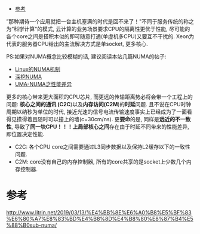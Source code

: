 
<!-- @import "[TOC]" {cmd="toc" depthFrom=1 depthTo=6 orderedList=false} -->

<!-- code_chunk_output -->

* [参考](#参考)

<!-- /code_chunk_output -->

”那种期待一个应用就把一台主机塞满的时代是回不来了！"不同于服务传统的称之为”科学计算"的模式, 云计算的业务场景要求CPU的隔离性更优于性能, 尽可能的各个core之间是搭积木似的即可随意打通(单虚机多CPU)又要互不干扰的. Xeon为代表的服务器CPU给出的主流解决方式是单socket, 更多核心. 

PS:如果对NUMA概念比较模糊的话, 建议阅读本站几篇NUMA的帖子:

- [Linux的NUMA机制](http://www.litrin.net/2014/06/18/linux%e7%9a%84numa%e6%9c%ba%e5%88%b6/)
- [深挖NUMA](http://www.litrin.net/2017/10/31/%e6%b7%b1%e6%8c%96numa/)
- [UMA\-NUMA之性能差异](http://www.litrin.net/2017/12/18/uma-numa%e4%b9%8b%e6%80%a7%e8%83%bd%e5%b7%ae%e5%bc%82/)

更多的核心带来更大面积的CPU芯片, 而更远的传输距离势必将会带一个工程上的问题: **核心之间的通讯 (C2C**)以及**内存访问(C2M**)的**时延**问题. 且不说在CPU时钟周期以纳秒为单位的时代, 接近光速的信号电流传输速度事实上已经成为了一面看得见摸得着且随时可以撞上的墙(c=30cm/ns). 更**要命**的是, 同样是**远近的不一致性**, 导致了**同一块CPU！！！**上**局部核心之间**存在由于时延不同带来的性能差异, 即位置决定性能. 

- C2C: 各个CPU core之间需要通过L3同步数据以及保持L2缓存以下的一致性问题. 
- C2M: core没有自己的内存控制器, 所有的core共享的是socket上少数几个内存控制器. 





# 参考

http://www.litrin.net/2019/03/13/%E4%BB%8E%E6%A0%B8%E5%BF%83%E6%80%A7%E8%83%BD%E4%B8%8D%E4%B8%80%E8%87%B4%E5%88%B0sub-numa/